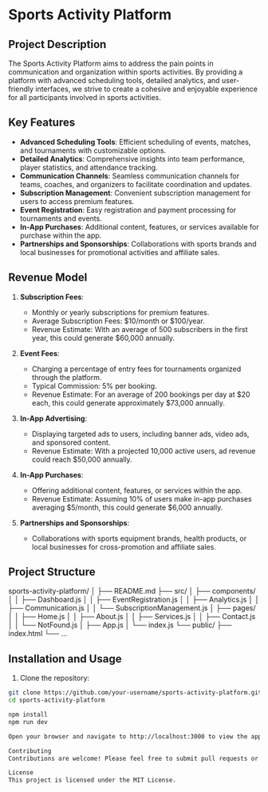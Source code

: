 # Sports Activity Platform

## Project Description

The Sports Activity Platform aims to address the pain points in communication and organization within sports activities. By providing a platform with advanced scheduling tools, detailed analytics, and user-friendly interfaces, we strive to create a cohesive and enjoyable experience for all participants involved in sports activities.

## Key Features

- **Advanced Scheduling Tools**: Efficient scheduling of events, matches, and tournaments with customizable options.
- **Detailed Analytics**: Comprehensive insights into team performance, player statistics, and attendance tracking.
- **Communication Channels**: Seamless communication channels for teams, coaches, and organizers to facilitate coordination and updates.
- **Subscription Management**: Convenient subscription management for users to access premium features.
- **Event Registration**: Easy registration and payment processing for tournaments and events.
- **In-App Purchases**: Additional content, features, or services available for purchase within the app.
- **Partnerships and Sponsorships**: Collaborations with sports brands and local businesses for promotional activities and affiliate sales.

## Revenue Model

1. **Subscription Fees**:
   - Monthly or yearly subscriptions for premium features.
   - Average Subscription Fees: $10/month or $100/year.
   - Revenue Estimate: With an average of 500 subscribers in the first year, this could generate $60,000 annually.

2. **Event Fees**:
   - Charging a percentage of entry fees for tournaments organized through the platform.
   - Typical Commission: 5% per booking.
   - Revenue Estimate: For an average of 200 bookings per day at $20 each, this could generate approximately $73,000 annually.

3. **In-App Advertising**:
   - Displaying targeted ads to users, including banner ads, video ads, and sponsored content.
   - Revenue Estimate: With a projected 10,000 active users, ad revenue could reach $50,000 annually.

4. **In-App Purchases**:
   - Offering additional content, features, or services within the app.
   - Revenue Estimate: Assuming 10% of users make in-app purchases averaging $5/month, this could generate $6,000 annually.

5. **Partnerships and Sponsorships**:
   - Collaborations with sports equipment brands, health products, or local businesses for cross-promotion and affiliate sales.


## Project Structure

sports-activity-platform/
│
├── README.md
├── src/
│   ├── components/
│   │   ├── Dashboard.js
│   │   ├── EventRegistration.js
│   │   ├── Analytics.js
│   │   ├── Communication.js
│   │   └── SubscriptionManagement.js
│   ├── pages/
│   │   ├── Home.js
│   │   ├── About.js
│   │   ├── Services.js
│   │   ├── Contact.js
│   │   └── NotFound.js
│   ├── App.js
│   └── index.js
└── public/
    ├── index.html
    └── ...



## Installation and Usage

1. Clone the repository:

```bash
git clone https://github.com/your-username/sports-activity-platform.git
cd sports-activity-platform

npm install
npm run dev

Open your browser and navigate to http://localhost:3000 to view the application.

Contributing
Contributions are welcome! Please feel free to submit pull requests or open issues for any bugs or feature requests.

License
This project is licensed under the MIT License.
